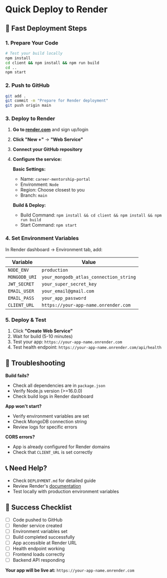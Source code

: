 # Quick Deploy to Render

## 🚀 Fast Deployment Steps

### 1. Prepare Your Code
```bash
# Test your build locally
npm install
cd client && npm install && npm run build
cd ..
npm start
```

### 2. Push to GitHub
```bash
git add .
git commit -m "Prepare for Render deployment"
git push origin main
```

### 3. Deploy to Render

1. **Go to [render.com](https://render.com)** and sign up/login
2. **Click "New +"** → **"Web Service"**
3. **Connect your GitHub repository**
4. **Configure the service:**

   **Basic Settings:**
   - Name: `career-mentorship-portal`
   - Environment: `Node`
   - Region: Choose closest to you
   - Branch: `main`

   **Build & Deploy:**
   - Build Command: `npm install && cd client && npm install && npm run build`
   - Start Command: `npm start`

### 4. Set Environment Variables

In Render dashboard → Environment tab, add:

| Variable | Value |
|----------|-------|
| `NODE_ENV` | `production` |
| `MONGODB_URI` | `your_mongodb_atlas_connection_string` |
| `JWT_SECRET` | `your_super_secret_key` |
| `EMAIL_USER` | `your_email@gmail.com` |
| `EMAIL_PASS` | `your_app_password` |
| `CLIENT_URL` | `https://your-app-name.onrender.com` |

### 5. Deploy & Test

1. Click **"Create Web Service"**
2. Wait for build (5-10 minutes)
3. Test your app: `https://your-app-name.onrender.com`
4. Test health endpoint: `https://your-app-name.onrender.com/api/health`

## 🔧 Troubleshooting

**Build fails?**
- Check all dependencies are in `package.json`
- Verify Node.js version (>=16.0.0)
- Check build logs in Render dashboard

**App won't start?**
- Verify environment variables are set
- Check MongoDB connection string
- Review logs for specific errors

**CORS errors?**
- App is already configured for Render domains
- Check that `CLIENT_URL` is set correctly

## 📞 Need Help?

- Check `DEPLOYMENT.md` for detailed guide
- Review Render's [documentation](https://render.com/docs)
- Test locally with production environment variables

## 🎯 Success Checklist

- [ ] Code pushed to GitHub
- [ ] Render service created
- [ ] Environment variables set
- [ ] Build completed successfully
- [ ] App accessible at Render URL
- [ ] Health endpoint working
- [ ] Frontend loads correctly
- [ ] Backend API responding

**Your app will be live at:** `https://your-app-name.onrender.com` 